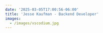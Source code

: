 ```yaml
---
date: '2025-03-05T17:00:56-06:00'
title: 'Jesse Kaufman - Backend Developer'
images:
  - /images/vscodium.jpg
---
```

